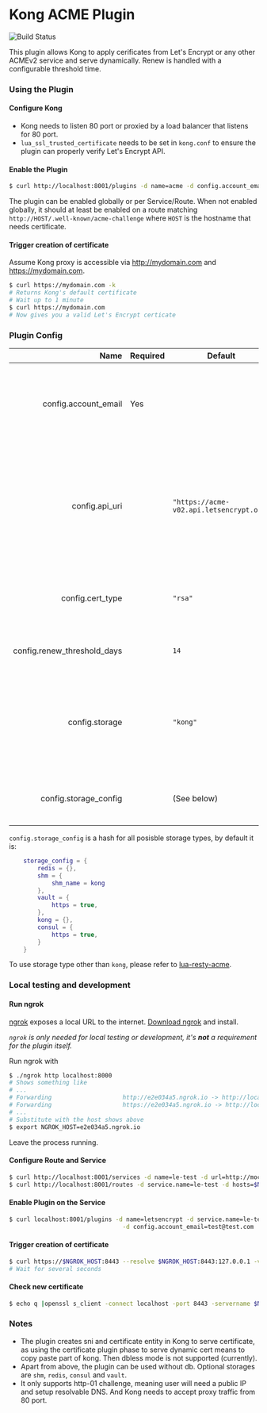 # Kong ACME Plugin

![Build Status](https://travis-ci.com/Kong/kong-plugin-acme.svg?branch=master)

This plugin allows Kong to apply cerificates from Let's Encrypt or any other ACMEv2 service
and serve dynamically. Renew is handled with a configurable threshold time.

### Using the Plugin

#### Configure Kong

- Kong needs to listen 80 port or proxied by a load balancer that listens for 80 port.
- `lua_ssl_trusted_certificate` needs to be set in `kong.conf` to ensure the plugin can properly
verify Let's Encrypt API.

#### Enable the Plugin
```bash
$ curl http://localhost:8001/plugins -d name=acme -d config.account_email=yourname@example.com
```

The plugin can be enabled globally or per Service/Route.
When not enabled globally, it should at least be enabled on a route matching `http://HOST/.well-known/acme-challenge`
where `HOST` is the hostname that needs certificate.

#### Trigger creation of certificate

Assume Kong proxy is accessible via http://mydomain.com and https://mydomain.com.

```bash
$ curl https://mydomain.com -k
# Returns Kong's default certificate
# Wait up to 1 minute
$ curl https://mydomain.com
# Now gives you a valid Let's Encrypt certicate
```

### Plugin Config

Name                | Required   | Default | Description
-------------------:|------------|------------|------------
config.account_email| Yes        |            | The account identifier, can be reused in different plugin instance.
config.api_uri      |            |  `"https://acme-v02.api.letsencrypt.org"`   | The ACMEv2 API endpoint to use, user might use [Let's Encrypt staging environemnt](https://letsencrypt.org/docs/staging-environment/) during testing.
config.cert_type    |            |  `"rsa"`   | The certificate to recreate, choice of `"rsa"` or `"ecc"`.
config.renew_threshold_days|     |  `14`      | Days before expire to renew the certificate.
config.storage      |            |  `"kong"`  | The backend storage type to use, choice of `"kong"`, `"shm"`, `"redis"`, `"consul"` or `"vault"`
config.storage_config|           | (See below)| Storage configs for each backend storage.

`config.storage_config` is a hash for all posisble storage types, by default it is:
```lua
    storage_config = {
        redis = {},
        shm = {
            shm_name = kong
        },
        vault = {
            https = true,
        },
        kong = {},
        consul = {
            https = true,
        }
    }
```

To use storage type other than `kong`, please refer to [lua-resty-acme](https://github.com/fffonion/lua-resty-acme#storage-adapters).

### Local testing and development

#### Run ngrok

[ngrok](https://ngrok.com) exposes a local URL to the internet. [Download ngrok](https://ngrok.com/download) and install.

*`ngrok` is only needed for local testing or development, it's **not** a requirement for the plugin itself.*

Run ngrok with

```bash
$ ./ngrok http localhost:8000
# Shows something like
# ...
# Forwarding                    http://e2e034a5.ngrok.io -> http://localhost:8000
# Forwarding                    https://e2e034a5.ngrok.io -> http://localhost:8000
# ...
# Substitute with the host shows above
$ export NGROK_HOST=e2e034a5.ngrok.io
```

Leave the process running.

#### Configure Route and Service

```bash
$ curl http://localhost:8001/services -d name=le-test -d url=http://mockbin.org
$ curl http://localhost:8001/routes -d service.name=le-test -d hosts=$NGROK_HOST
```

#### Enable Plugin on the Service

```bash
$ curl localhost:8001/plugins -d name=letsencrypt -d service.name=le-test \
                                -d config.account_email=test@test.com
```

#### Trigger creation of certificate

```bash
$ curl https://$NGROK_HOST:8443 --resolve $NGROK_HOST:8443:127.0.0.1 -vk
# Wait for several seconds
```

#### Check new certificate

```bash
$ echo q |openssl s_client -connect localhost -port 8443 -servername $NGROK_HOST 2>/dev/nil|openssl x509 -text -noout
```

### Notes

- The plugin creates sni and certificate entity in Kong to serve certificate, as using the certificate plugin phase
to serve dynamic cert means to copy paste part of kong. Then dbless mode is not supported (currently).
- Apart from above, the plugin can be used without db. Optional storages are `shm`, `redis`, `consul` and `vault`.
- It only supports http-01 challenge, meaning user will need a public IP and setup resolvable DNS. And Kong
needs to accept proxy traffic from 80 port.